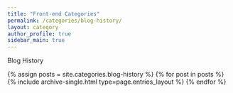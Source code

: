 ```yaml
---
title: "Front-end Categories"
permalink: /categories/blog-history/
layout: category
author_profile: true
sidebar_main: true
---
```


Blog History

{% assign posts = site.categories.blog-history %}
{% for post in posts %} {% include archive-single.html type=page.entries_layout %} {% endfor %}